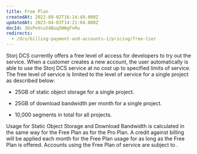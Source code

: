 ```yaml
---
title: Free Plan
createdAt: 2022-08-02T16:14:49.000Z
updatedAt: 2023-04-03T14:21:04.000Z
docId: 3QsPeVcuS4Buq5WWgFnRu
redirects:
  - /dcs/billing-payment-and-accounts-1/pricing/free-tier
---
```


Storj DCS currently offers a free level of access for developers to try out the service. When a customer creates a new account, the user automatically is able to use the Storj DCS service at no cost up to specified limits of service. The free level of service is limited to the level of service for a single project as described below:

*   25GB of static object storage for a single project.

*   25GB of download bandwidth per month for a single project.

*   10,000 segments in total for all projects.

Usage for Static Object Storage and Download Bandwidth is calculated in the same way for the Free Plan as for the Pro Plan. A credit against billing will be applied each month for the Free Plan usage for as long as the Free Plan is offered. Accounts using the Free Plan of service are subject to [](docId\:Zrbz4XYhIOm99hhRShWHg).


